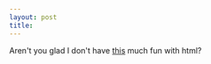 ```yaml
---
layout: post
title: 
---
```


Aren't you glad I don't have <a href="http://www.malfunction.org/fulifier/nph-fulify.cgi?URL=http%3A%2F%2Fwww.friedcheese.org">this</a> much fun with html?
